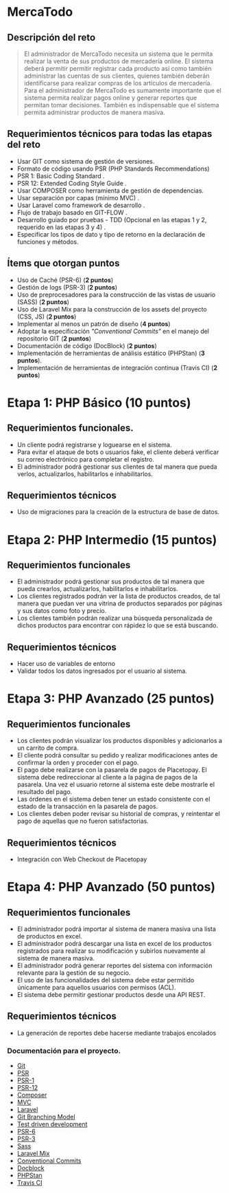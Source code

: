 # MercaTodo

## Descripción del reto
> El administrador de MercaTodo necesita un sistema que le permita realizar la venta
de sus productos de mercadería online. El sistema deberá permitir permitir registrar
cada producto así como también administrar las cuentas de sus clientes, quienes
también deberán identificarse para realizar compras de los artículos de mercadería.
Para el administrador de MercaTodo es sumamente importante que el sistema
permita realizar pagos online y generar reportes que permitan tomar decisiones.
También es indispensable que el sistema permita administrar productos de manera
masiva.
## Requerimientos técnicos para todas las etapas del reto
- Usar GIT como sistema de gestión de versiones. 
-  Formato de código usando PSR (PHP Standards Recommendations) 
 - PSR 1: Basic Coding Standard .
 - PSR 12: Extended Coding Style Guide .
- Usar COMPOSER como herramienta de gestión de dependencias. 
- Usar separación por capas (mínimo MVC) .
- Usar Laravel como framework de desarrollo .
- Flujo de trabajo basado en GIT-FLOW .
- Desarrollo guiado por pruebas - TDD (Opcional en las etapas 1 y 2, requerido en las etapas 3 y 4) .
- Especificar los tipos de dato y tipo de retorno en la declaración de funciones y métodos.

## Ítems que otorgan puntos 
- Uso de Caché (PSR-6) (**2 puntos**)
- Gestión de logs (PSR-3) (**2 puntos**)
- Uso de preprocesadores para la construcción de las vistas de usuario (SASS) (**2 puntos**)
- Uso de Laravel Mix para la construcción de los assets del proyecto (CSS, JS) (**2 puntos**)
- Implementar al menos un patrón de diseño (**4 puntos**)
- Adoptar la especificación *"Conventional Commits"*  en el manejo del repositorio GIT (**2 puntos**)
- Documentación de código (DocBlock) (**2 puntos**)
- Implementación de herramientas de análisis estático (PHPStan) (**3 puntos**).
- Implementación de herramientas de integración continua (Travis CI) (**2 puntos**)

# Etapa 1: PHP Básico (**10 puntos**)
## Requerimientos funcionales.
- Un cliente podrá registrarse y loguearse en el sistema.
- Para evitar el ataque de bots o usuarios fake, el cliente deberá verificar su correo electrónico para completar el registro.
- El administrador podrá gestionar sus clientes de tal manera que pueda verlos, actualizarlos, habilitarlos e inhabilitarlos.
## Requerimientos técnicos
- Uso de migraciones para la creación de la estructura de base de datos.

# Etapa 2: PHP Intermedio (**15 puntos**)
## Requerimientos funcionales
- El administrador podrá gestionar sus productos de tal manera que pueda crearlos, actualizarlos, habilitarlos e inhabilitarlos.
- Los clientes registrados podrán ver la lista de productos creados, de tal manera que puedan ver una vitrina de productos separados por páginas y sus datos como foto y precio.
- Los clientes también podrán realizar una búsqueda personalizada de dichos productos para encontrar con rápidez lo que se está buscando.

## Requerimientos técnicos
- Hacer uso de variables de entorno
- Validar todos los datos ingresados por el usuario al sistema.

# Etapa 3: PHP Avanzado (**25 puntos**)
## Requerimientos funcionales
- Los clientes podrán visualizar los productos disponibles y adicionarlos a un carrito de compra.
- El cliente podrá consultar su pedido y realizar modificaciones antes de confirmar la orden y proceder con el pago.
- El pago debe realizarse con la pasarela de pagos de Placetopay. El sistema debe redireccionar al cliente a la página de pagos de la pasarela. Una vez el usuario retorne al sistema este debe mostrarle el resultado del pago.
- Las órdenes en el sistema deben tener un estado consistente con el estado de la transacción en la pasarela de pagos. 
- Los clientes deben poder revisar su historial de compras, y reintentar el pago de aquellas que no fueron satisfactorias.
## Requerimientos técnicos
- Integración con Web Checkout de Placetopay 

# Etapa 4: PHP Avanzado (50 puntos)
## Requerimientos funcionales
- El administrador podrá importar al sistema de manera masiva una lista de productos en excel.
- El administrador podrá descargar una lista en excel de los productos registrados para realizar su modificación y subirlos nuevamente al sistema de manera masiva.
- El administrador podrá generar reportes del sistema con información relevante para la gestión de su negocio.
- El uso de las funcionalidades del sistema debe estar permitido únicamente para aquellos usuarios con permisos (ACL).
- El sistema debe permitir gestionar productos desde una API REST.
## Requerimientos técnicos
- La generación de reportes debe hacerse mediante trabajos encolados

### Documentación para el proyecto. 
- [Git ](https://git-scm.com/ "Git ")
- [PSR ](https://www.php-fig.org/psr/ "PSR ")
- [PSR-1 ](https://www.php-fig.org/psr/psr-1/ "PSR-1 ")
- [PSR-12](https://www.php-fig.org/psr/psr-12/ "PSR-12")
- [Composer](https://getcomposer.org/ "Composer")
- [MVC](https://es.wikipedia.org/wiki/Modelo%E2%80%93vista%E2%80%93controlador "MVC")
- [Laravel](https://laravel.com/docs/7.x "Laravel")
- [Git Branching Model](https://nvie.com/posts/a-successful-git-branching-model/ "Git Branching Model")
- [Test driven development](https://en.wikipedia.org/wiki/Test-driven_development "Test driven development")
- [PSR-6 ](https://www.php-fig.org/psr/psr-6/ "PSR-6 ")
- [PSR-3](https://www.php-fig.org/psr/psr-3/ "PSR-3")
- [Sass ](https://sass-lang.com/ "SASS ")
- [Laravel Mix](https://laravel-mix.com/ "LARAVEL MIX")
- [Conventional Commits](https://www.conventionalcommits.org/en/v1.0.0/ "Conventional Commits")
- [Docblock](https://en.wikipedia.org/wiki/Docblock "Docblock")
- [PHPStan](https://github.com/phpstan/phpstan "PHPStan")
- [Travis CI](https://travis-ci.org/ "Travis CI")
